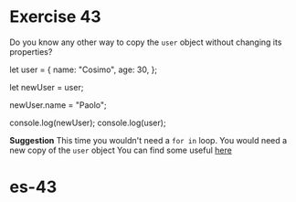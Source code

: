 # Exercise 43

Do you know any other way to copy the `user` object without changing its properties?

let user = {
name: "Cosimo",
age: 30,
};

let newUser = user;

newUser.name = "Paolo";

console.log(newUser);
console.log(user);

**Suggestion**
This time you wouldn't need a `for in` loop.
You would need a new copy of the `user` object
You can find some useful [here](https://developer.mozilla.org/en-US/docs/Web/JavaScript/Reference/Global_Objects/Object/assign)
# es-43
